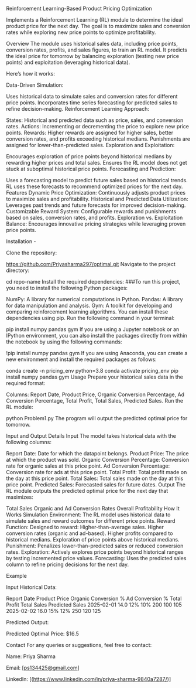 Reinforcement Learning-Based Product Pricing Optimization

Implements a Reinforcement Learning (RL) module to determine the ideal product price for the next day. The goal is to maximize sales and conversion rates while exploring new price points to optimize profitability.

Overview
The module uses historical sales data, including price points, conversion rates, profits, and sales figures, to train an RL model. It predicts the ideal price for tomorrow by balancing exploration (testing new price points) and exploitation (leveraging historical data).

Here’s how it works:

Data-Driven Simulation:

Uses historical data to simulate sales and conversion rates for different price points.
Incorporates time series forecasting for predicted sales to refine decision-making.
Reinforcement Learning Approach:

States: Historical and predicted data such as price, sales, and conversion rates.
Actions: Incrementing or decrementing the price to explore new price points.
Rewards: Higher rewards are assigned for higher sales, better conversion rates, and profits exceeding historical medians. Punishments are assigned for lower-than-predicted sales.
Exploration and Exploitation:

Encourages exploration of price points beyond historical medians by rewarding higher prices and total sales.
Ensures the RL model does not get stuck at suboptimal historical price points.
Forecasting and Prediction:

Uses a forecasting model to predict future sales based on historical trends.
RL uses these forecasts to recommend optimized prices for the next day.
Features
Dynamic Price Optimization: Continuously adjusts product prices to maximize sales and profitability.
Historical and Predicted Data Utilization: Leverages past trends and future forecasts for improved decision-making.
Customizable Reward System: Configurable rewards and punishments based on sales, conversion rates, and profits.
Exploration vs. Exploitation Balance: Encourages innovative pricing strategies while leveraging proven price points.


Installation -

Clone the repository:

https://github.com/Priyasharma297/optimal.git
Navigate to the project directory:

cd repo-name
Install the required dependencies: ###To run this project, you need to install the following Python packages:

NumPy: A library for numerical computations in Python.
Pandas: A library for data manipulation and analysis.
Gym: A toolkit for developing and comparing reinforcement learning algorithms.
You can install these dependencies using pip. Run the following command in your terminal:

pip install numpy pandas gym
If you are using a Jupyter notebook or an IPython environment, you can also install the packages directly from within the notebook by using the following commands:

!pip install numpy pandas gym
If you are using Anaconda, you can create a new environment and install the required packages as follows:

conda create -n pricing_env python=3.8
conda activate pricing_env
pip install numpy pandas gym
Usage
Prepare your historical sales data in the required format:

Columns: Report Date, Product Price, Organic Conversion Percentage, Ad Conversion Percentage, Total Profit, Total Sales, Predicted Sales.
Run the RL module:

python Problem1.py
The program will output the predicted optimal price for tomorrow.

Input and Output Details
Input
The model takes historical data with the following columns:

Report Date: Date for which the datapoint belongs.
Product Price: The price at which the product was sold.
Organic Conversion Percentage: Conversion rate for organic sales at this price point.
Ad Conversion Percentage: Conversion rate for ads at this price point.
Total Profit: Total profit made on the day at this price point.
Total Sales: Total sales made on the day at this price point.
Predicted Sales: Forecasted sales for future dates.
Output
The RL module outputs the predicted optimal price for the next day that maximizes:

Total Sales
Organic and Ad Conversion Rates
Overall Profitability
How It Works
Simulation Environment: The RL model uses historical data to simulate sales and reward outcomes for different price points.
Reward Function: Designed to reward:
Higher-than-average sales.
Higher conversion rates (organic and ad-based).
Higher profits compared to historical medians.
Exploration of price points above historical medians.
Punishment: Penalizes lower-than-predicted sales or reduced conversion rates.
Exploration: Actively explores price points beyond historical ranges by testing incremented price values.
Forecasting: Uses the predicted sales column to refine pricing decisions for the next day.

Example

Input Historical Data:

Report Date	Product Price	Organic Conversion %	Ad Conversion %	Total Profit	Total Sales	Predicted Sales
2025-02-01	14.0	12%	10%	200	100	105
2025-02-02	16.0	15%	12%	250	120	125

Predicted Output:

Predicted Optimal Price: $16.5

Contact
For any queries or suggestions, feel free to contact:

Name: Priya Sharma

Email: [ps134425@gmail.com]

LinkedIn: [(https://www.linkedin.com/in/priya-sharma-9840a7287/)]

